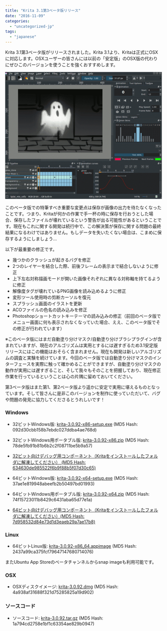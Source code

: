```yaml
---
title: "Krita 3.1第3ベータ版リリース"
date: "2016-11-09"
categories: 
  - "uncategorized-jp"
tags: 
  - "japanese"
---
```


Krita 3.1第3ベータ版がリリースされました。Krita 3.1より、Kritaは正式にOSXに対応します。OSXユーザーの皆さんには以前の「安定版」のOSX版の代わりにぜひこのバージョンを使うことを強くおすすめします。

[![krita_animation_3_0_2](images/krita_animation_3_0_2-1024x826.gif)](https://krita.org/wp-content/uploads/2016/09/krita_animation_3_0_2.gif)

このベータ版での特筆すべき重要な変更点は保存が画像の出力を待たなくなったことです。つまり、Kritaが何かの作業で手一杯の時に保存を行おうとした場合、保存したファイルが壊れているという警告が出る可能性があるということです。現在もこれに関する開発は続行中で、この解決策が保存に関する問題の最終結果になるわけではありません。もしデータを失いたくない場合は、こまめに保存するようにしましょう…

以下が最重要の修正です。

- 幾つかのクラッシュが起きるバグを修正
- 2つのレイヤーを結合した際、前後フレームの表示まで結合しないように修正
- 上下左右対称描画モードが開いた画像それぞれに異なる対称軸を持てるように修正
- 解像度タグが壊れているPNG画像を読み込めるように修正
- 変形ツール使用時の剪断カーソルを復元
- スプラッシュ画面のイラストを更新
- ACOファイルの色名の読み込みを修正
- Photoshopショートカットキーテーマの読み込みの修正（前回のベータ版でメニュー画面に何も表示されなくなっていた場合、ええ、このベータ版でその修正が行われています）

※このベータ版にはまだ自動塗り分けマスク/自動塗り分けブラシプラグインが含まれていますが、現在のアルゴリズムは実用とするには遅すぎるため3.1安定版リリースにはこの機能はおそらく含まれません。現在も開発は新しいアルゴリズムの調査と実験を続けています。今回のベータ版では自動塗り分けマスクのインターフェースを実際に触って確かめることができますが、自動塗り分けマスクの動作が実用には遅すぎること、そして我々もそのことを把握しており、現在修正作業を行っているということは心の片隅に留めておいてください。

第3ベータ版はまた第1、第2ベータ版より遥かに安定で実用に堪えるものとなっています。そして皆さんに是非このバージョンを制作に使っていただいて、バグや問題の発見に協力してくださるとうれしいです！

### Windows

- 32ビットWindows版: [krita-3.0.92-x86-setup.exe](http://download.kde.org/unstable/krita/3.0.92/krita-3.0.92-x86-setup.exe) (MD5 Hash: 092d30cbb158b7ebdc027ddba4ae768d)
- 32ビットWindows用ポータブル版: [krita-3.0.92-x86.zip](http://download.kde.org/unstable/krita/3.0.92/krita-3.0.92-x86.zip) (MD5 Hash: 78de5fb91b81b6b2c2f08711be5b9a57)
- [32ビット向けデバッグ用コンポーネント（Kritaをインストールしたフォルダに解凍してください） (MD5 Hash: 634630de985522f6b9f88b5f07d30c65)](http://download.kde.org/unstable/krita/3.0.92/krita-3.0.92-x86-dbg.zip)

- 64ビットWindows版: [krita-3.0.92-x64-setup.exe](http://download.kde.org/unstable/krita/3.0.92/krita-3.0.92-x64-setup.exe) (MD5 Hash: 37ae1e819948abeefb2b50497bd01993)
- 64ビットWindows用ポータブル版: [krita-3.0.92-x64.zip](http://download.kde.org/unstable/krita/3.0.92/krita-3.0.92-x64.zip) (MD5 Hash: 74f15723011b8429c6431aba65d77e1a)
- [64ビット向けデバッグ用コンポーネント（Kritaをインストールしたフォルダに解凍してください）(MD5 Hash: 7d958532d84e73d1d3eaeb29a7ae17b8)](http://download.kde.org/unstable/krita/3.0.92/krita-3.0.92-x64-dbg.zip)

### Linux

- 64ビットLinux版: [krita-3.0.92-x86\_64.appimage](http://download.kde.org/unstable/krita/3.0.92/krita-3.0.92-x86_64.appimage) (MD5 Hash: 2437a99ca375fcf79647147680714076)

またUbuntu App Storeのベータチャンネルからsnap imageも利用可能です。

### OSX

- OSXディスクイメージ: [krita-3.0.92.dmg](http://download.kde.org/unstable/krita/3.0.92/krita-3.0.92.dmg) (MD5 Hash: 4a938af31688f321d75285825a19d902)

### ソースコード

- ソースコード: [krita-3.0.92.tar.gz](http://download.kde.org/unstable/krita/3.0.92/krita-3.0.92.tar.gz) (MD5 Hash: 1a794cd2758e1bf1c63354ae829b0947)
